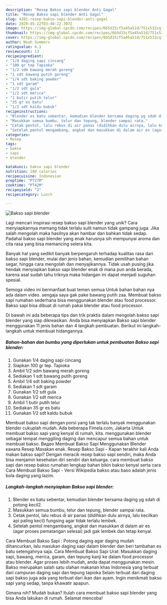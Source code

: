 ```yaml
---
description: "Resep Bakso sapi blender Anti Gagal"
title: "Resep Bakso sapi blender Anti Gagal"
slug: 4201-resep-bakso-sapi-blender-anti-gagal
date: 2020-05-22T03:40:22.397Z
image: https://img-global.cpcdn.com/recipes/6b5d15cf5a45a51d/751x532cq70/bakso-sapi-blender-foto-resep-utama.jpg
thumbnail: https://img-global.cpcdn.com/recipes/6b5d15cf5a45a51d/751x532cq70/bakso-sapi-blender-foto-resep-utama.jpg
cover: https://img-global.cpcdn.com/recipes/6b5d15cf5a45a51d/751x532cq70/bakso-sapi-blender-foto-resep-utama.jpg
author: Noah Summers
ratingvalue: 4.1
reviewcount: 13
recipeingredient:
- "1/4 daging sapi cincang"
- "100 gr tep Tapioka"
- "1/2 sdm bawang merah goreng"
- "1 sdt bawang putih goreng"
- "1/4 sdt baking powder"
- "1 sdt garam"
- "1/2 sdt gula"
- "1/2 sdt merica"
- "1 butir putih telur"
- "35 gr es batu"
- "1/2 sdt kaldu bubuk"
recipeinstructions:
- "Blender es batu sebentar, kemudian blender bersama daging yg sdah di potong kecil2."
- "Masukkan semua bumbu, telur dan tepung, blender sampai rata."
- "Cetak pentol, lalu rebus di air panas (didihkan dulu airnya, lalu kecilkan api paling kecil) fungsing agar tidak terlalu lembek."
- "Setelah pentol mengambang, angkat dan masukkan di dalam air es (agar proses pematangan selesai) jadi gak lembek dan tetap kenyal."
categories:
- Resep
tags:
- bakso
- sapi
- blender

katakunci: bakso sapi blender 
nutrition: 180 calories
recipecuisine: Indonesian
preptime: "PT27M"
cooktime: "PT42M"
recipeyield: "2"
recipecategory: Lunch

---
```



![Bakso sapi blender](https://img-global.cpcdn.com/recipes/6b5d15cf5a45a51d/751x532cq70/bakso-sapi-blender-foto-resep-utama.jpg)

Lagi mencari inspirasi resep bakso sapi blender yang unik? Cara menyiapkannya memang tidak terlalu sulit namun tidak gampang juga. Jika salah mengolah maka hasilnya akan hambar dan bahkan tidak sedap. Padahal bakso sapi blender yang enak harusnya sih mempunyai aroma dan cita rasa yang bisa memancing selera kita.

Banyak hal yang sedikit banyak berpengaruh terhadap kualitas rasa dari bakso sapi blender, mulai dari jenis bahan, kemudian pemilihan bahan segar, hingga cara mengolah dan menyajikannya. Tidak usah pusing jika hendak menyiapkan bakso sapi blender enak di mana pun anda berada, karena asal sudah tahu triknya maka hidangan ini dapat menjadi suguhan spesial.

Semoga video ini bermanfaat buat temen semua Untuk bahan bahan nya ada dalam video. sengaja saya gak pake bawang putih zaa. Membuat bakso sapi rumahan sederhana bisa menggunakan blender atau food processor. Bakso sapi bisa dibuat di rumah pakai blender atau food processor.


Di bawah ini ada beberapa tips dan trik praktis dalam mengolah bakso sapi blender yang siap dikreasikan. Anda bisa menyiapkan Bakso sapi blender menggunakan 11 jenis bahan dan 4 langkah pembuatan. Berikut ini langkah-langkah untuk membuat hidangannya.

<!--inarticleads1-->

##### Bahan-bahan dan bumbu yang diperlukan untuk pembuatan Bakso sapi blender:

1. Gunakan 1/4 daging sapi cincang
1. Siapkan 100 gr tep. Tapioka
1. Ambil 1/2 sdm bawang merah goreng
1. Sediakan 1 sdt bawang putih goreng
1. Ambil 1/4 sdt baking powder
1. Sediakan 1 sdt garam
1. Gunakan 1/2 sdt gula
1. Gunakan 1/2 sdt merica
1. Ambil 1 butir putih telur
1. Sediakan 35 gr es batu
1. Gunakan 1/2 sdt kaldu bubuk


Membuat bakso sapi dengan porsi yang tak terlalu banyak menggunakan blender cukuplah mudah. Ada beberapa Fimela.com, Jakarta Untuk membuat bakso sapi yang kenyal di rumah, kita. menggunakan blender sebagai tempat menggiling daging dan mencapur semua bahan untuk membuat bakso. Видео Membuat Bakso Sapi Menggunakan Blender канала Resep Masakan enak. Resep Bakso Sapi - Kapan terakhir kali Anda makan bakso sapi? Dengan meracik resep bakso sapi sendiri, maka Anda bisa menjamin kesehatan diri sendiri dan keluarga. cara membuat bakso sapi dan resep bakso rumahan lengkap bahan bikin bakso kenyal serta cara Cara Membuat Bakso Sapi - Versi Wikipedia bakso atau baso adalah jenis bola daging yang lazim. 

<!--inarticleads2-->

##### Langkah-langkah menyiapkan Bakso sapi blender:

1. Blender es batu sebentar, kemudian blender bersama daging yg sdah di potong kecil2.
1. Masukkan semua bumbu, telur dan tepung, blender sampai rata.
1. Cetak pentol, lalu rebus di air panas (didihkan dulu airnya, lalu kecilkan api paling kecil) fungsing agar tidak terlalu lembek.
1. Setelah pentol mengambang, angkat dan masukkan di dalam air es (agar proses pematangan selesai) jadi gak lembek dan tetap kenyal.


Cara Membuat Bakso Sapi : Potong daging agar daging mudah dihancurkan, lalu masukan daging sapi dalam blender dan beri tambahan es batu setengahnya saja. Cara Membuat Bakso Sapi Urat: Masukkan daging sapi, bawang, merica, garam, dan tepung kanji ke dalam food processor atau blender. Agar proses lebih mudah, anda dapat menggunakan mesin. Bakso merupakan salah satu olahan makanan khas Indonesia yang terbuat dari campuran daging sapi dan tepung tapioka Selain terbuat dari daging sapi bakso juga ada yang terbuat dari ikan dan ayam. Ingin menikmati bakso sapi yang sedap, tanpa khawatir apapun. 

Gimana nih? Mudah bukan? Itulah cara membuat bakso sapi blender yang bisa Anda lakukan di rumah. Selamat mencoba!
